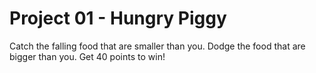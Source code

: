 # Project 01 - Hungry Piggy


Catch the falling food that are smaller than you. Dodge the food that are bigger than you. Get 40 points to win! 
